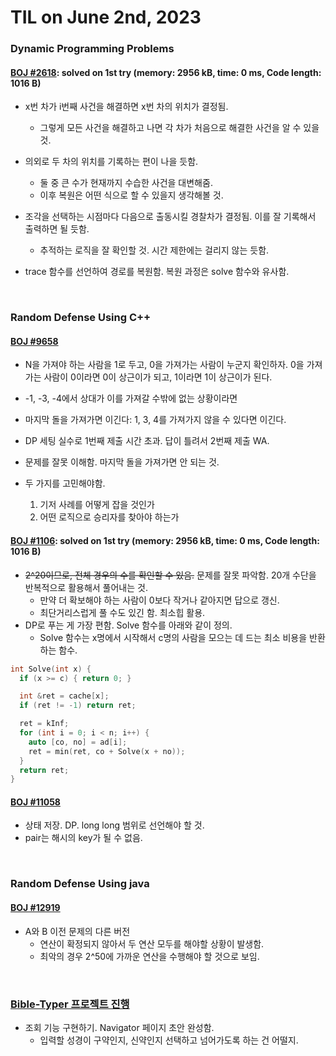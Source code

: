 # **TIL on June 2nd, 2023**

### Dynamic Programming Problems
#### [BOJ #2618](/Problem%20Solving/boj/Dynamic%20programming/2618-06-02-2023.cpp): solved on 1st try (memory: 2956 kB, time: 0 ms, Code length: 1016 B)
* x번 차가 i번째 사건을 해결하면 x번 차의 위치가 결정됨.
  - 그렇게 모든 사건을 해결하고 나면 각 차가 처음으로 해결한 사건을 알 수 있을 것.
* 의외로 두 차의 위치를 기록하는 편이 나을 듯함.
  - 둘 중 큰 수가 현재까지 수습한 사건을 대변해줌.
  - 이후 복원은 어떤 식으로 할 수 있을지 생각해볼 것.

* 조각을 선택하는 시점마다 다음으로 출동시킬 경찰차가 결정됨. 이를 잘 기록해서 출력하면 될 듯함.
  - 추적하는 로직을 잘 확인할 것. 시간 제한에는 걸리지 않는 듯함.

* trace 함수를 선언하여 경로를 복원함. 복원 과정은 solve 함수와 유사함.

<br>

### Random Defense Using C++
#### [BOJ #9658](/Problem%20Solving/boj/random%20defense/9658-06-02-2023.cpp)
* N을 가져야 하는 사람을 1로 두고, 0을 가져가는 사람이 누군지 확인하자. 0을 가져가는 사람이 0이라면 0이 상근이가 되고, 1이라면 1이 상근이가 된다.
* -1, -3, -4에서 상대가 이를 가져갈 수밖에 없는 상황이라면 
* 마지막 돌을 가져가면 이긴다: 1, 3, 4를 가져가지 않을 수 있다면 이긴다.
* DP 세팅 실수로 1번째 제출 시간 초과. 답이 틀려서 2번째 제출 WA.

* 문제를 잘못 이해함. 마지막 돌을 가져가면 안 되는 것.

* 두 가지를 고민해야함.
  1. 기저 사례를 어떻게 잡을 것인가
  2. 어떤 로직으로 승리자를 찾아야 하는가


#### [BOJ #1106](/Problem%20Solving/boj/random%20defense/1106-06-02-2023.cpp): solved on 1st try (memory: 2956 kB, time: 0 ms, Code length: 1016 B)
* ~~2^20이므로, 전체 경우의 수를 확인할 수 있음.~~ 문제를 잘못 파악함. 20개 수단을 반복적으로 활용해서 풀어내는 것.
  - 만약 더 확보해야 하는 사람이 0보다 작거나 같아지면 답으로 갱신.
  - 최단거리스럽게 풀 수도 있긴 함. 최소힙 활용.
* DP로 푸는 게 가장 편함. Solve 함수를 아래와 같이 정의.
  - Solve 함수는 x명에서 시작해서 c명의 사람을 모으는 데 드는 최소 비용을 반환하는 함수.

```cpp
int Solve(int x) {
  if (x >= c) { return 0; }

  int &ret = cache[x];
  if (ret != -1) return ret;

  ret = kInf;
  for (int i = 0; i < n; i++) {
    auto [co, no] = ad[i];
    ret = min(ret, co + Solve(x + no));
  }
  return ret;
}
```

#### [BOJ #11058](/Problem%20Solving/boj/random%20defense/11058-06-02-2023.cpp)
* 상태 저장. DP. long long 범위로 선언해야 할 것.
* pair는 해시의 key가 될 수 없음.

<br>

### Random Defense Using java
#### [BOJ #12919](/Problem%20Solving/boj/random%20defense/12919-06-02-2023.java)
* A와 B 이전 문제의 다른 버전
  - 연산이 확정되지 않아서 두 연산 모두를 해야할 상황이 발생함.
  - 최악의 경우 2^50에 가까운 연산을 수행해야 할 것으로 보임.

<br>

### [Bible-Typer 프로젝트 진행](https://github.com/neppiness/typer-bible)
* 조회 기능 구현하기. Navigator 페이지 초안 완성함.
  - 입력할 성경이 구약인지, 신약인지 선택하고 넘어가도록 하는 건 어떨지.